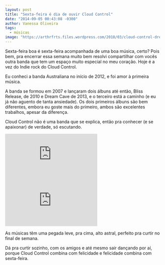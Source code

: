 ```yaml
---
layout: post
title: "Sexta-feira é dia de ouvir Cloud Control"
date: "2014-09-05 00:43:08 -0300"
author: Vanessa Oliveira
tags:
  - músicas
image: "https://arthrfrts.files.wordpress.com/2018/03/cloud-control-dream-cave.jpg"
---
```


Sexta-feira boa é sexta-feira acompanhada de uma boa música, certo? Pois bem, pra encerrar essa semana muito bem resolvi compartilhar com vocês outra banda que tem um espaço muito especial no meu coração. Hoje é a vez do Indie rock do Cloud Control.

Eu conheci a banda Australiana no início de 2012, e foi amor à primeira música.

A banda se formou em 2007 e lançaram dois álbuns até então, Bliss Release, de 2010 e Dream Cave de 2013, e o terceiro está a caminho (e eu já não aguento de tanta ansiedade). Os dois primeiros álbuns são bem diferentes, embora eu goste mais do primeiro, ambos são excelentes trabalhos, apesar da diferença.

Cloud Control não é uma banda que se explica, então pra conhecer (e se apaixonar) de verdade, só escutando.

<iframe src="https://www.youtube.com/embed/sZEqqgcK3-g?list=PLEC56982BC9B2F625" frameborder="0" allow="autoplay; encrypted-media" allowfullscreen></iframe>

<iframe src="https://www.youtube.com/embed/nSO1kYPGFro" frameborder="0" allow="autoplay; encrypted-media" allowfullscreen></iframe>

As músicas têm uma pegada leve, pra cima, alto astral, perfeito pra curtir no final de semana.

Dá pra curtir sozinho, com os amigos e até mesmo sair dançando por aí, porque Cloud Control combina com felicidade e felicidade combina com sexta-feira.
